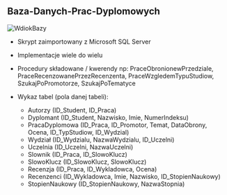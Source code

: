 ## Baza-Danych-Prac-Dyplomowych

![WdiokBazy](https://user-images.githubusercontent.com/63725366/79581471-bfedc000-80ca-11ea-8704-530eb6fc768e.jpg)

- Skrypt zaimportowany z Microsoft SQL Server
- Implementacje wiele do wielu
- Procedury składowane / kwerendy np: 
  PraceObronionewPrzedziale, PraceRecenzowanePrzezRecenzenta, PraceWzgledemTypuStudiow, SzukajPoPromotorze, SzukajPoTematyce

- Wykaz tabel (pola danej tabeli):
  - Autorzy (ID_Student, ID_Praca)
  - Dyplomant (ID_Student, Nazwisko, Imie, NumerIndeksu)
  - PracaDyplomowa (ID_Praca, ID_Promotor, Temat, DataObrony, Ocena, ID_TypStudiow, ID_Wydzial)
  - Wydział (ID_Wydzialu, NazwaWydzialu, ID_Uczelni)
  - Uczelnia (ID_Uczelni, NazwaUczelni)
  - Slownik (ID_Praca, ID_SlowoKlucz)
  - SlowoKlucz (ID_SlowoKlucz, SlowoKlucz)
  - Recenzja (ID_Praca, ID_Wykladowca, Ocena)
  - Recenzenci (ID_Wykladowca, Imie, Nazwisko, ID_StopienNaukowy)
  - StopienNaukowy (ID_StopienNaukowy, NazwaStopnia)
  
  
  
